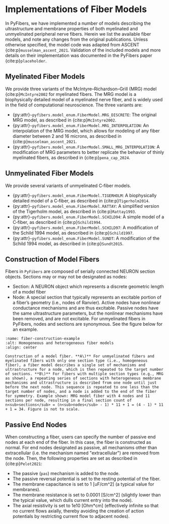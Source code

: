 # Implementations of Fiber Models

In PyFibers, we have implemented a number of models describing the ultrastructure and membrane properties of both myelinated and unmyelinated peripheral nerve fibers. Herein we list the available fiber models, and note any changes from the original publications. Unless otherwise specified, the model code was adapted from ASCENT {cite:p}`musselman_ascent_2021`. Validation of the included models and more details on their implementation was documented in the PyFibers paper {cite:p}`placeholder`.

## Myelinated Fiber Models

We provide three variants of the McIntyre–Richardson–Grill (MRG) model {cite:p}`McIntyre2002` for myelinated fibers. The MRG model is a biophysically detailed model of a myelinated nerve fiber, and is widely used in the field of computational neuroscience. The three variants are:
- {py:attr}`~pyfibers.model_enum.FiberModel.MRG_DISCRETE`: The original MRG model, as described in {cite:p}`McIntyre2002`.
- {py:attr}`~pyfibers.model_enum.FiberModel.MRG_INTERPOLATION`: An interpolation of the MRG model, which allows for modeling of any fiber diameter between 2 and 16 microns, as described in {cite:p}`musselman_ascent_2021`.
- {py:attr}`~pyfibers.model_enum.FiberModel.SMALL_MRG_INTERPOLATION`: A modification of MRG parameters to better replicate the behavior of thinly myelinated fibers, as described in {cite:p}`pena_cap_2024`.

## Unmyelinated Fiber Models

We provide several variants of unmyelinated C‑fiber models.
- {py:attr}`~pyfibers.model_enum.FiberModel.TIGERHOLM`: A biophysically detailed model of a C‑fiber, as described in {cite:p}`Tigerholm2014`.
- {py:attr}`~pyfibers.model_enum.FiberModel.RATTAY`: A simplified version of the Tigerholm model, as described in {cite:p}`Rattay1993`.
- {py:attr}`~pyfibers.model_enum.FiberModel.SCHILD94`: A simple model of a C‑fiber, as described in {cite:p}`Schild1994`.
- {py:attr}`~pyfibers.model_enum.FiberModel.SCHILD97`: A modification of the Schild 1994 model, as described in {cite:p}`Schild1997`.
- {py:attr}`~pyfibers.model_enum.FiberModel.SUNDT`: A modification of the Schild 1994 model, as described in {cite:p}`Sundt2015`.

## Construction of Model Fibers

Fibers in `PyFibers` are composed of serially connected NEURON section objects. Sections may or may not be designated as nodes:
- Section: A NEURON object which represents a discrete geometric length of a model fiber
- Node: A special section that typically represents an excitable portion of a fiber’s geometry (i.e., nodes of Ranvier). Active nodes have nonlinear conductance mechanisms and are thus excitable. Passive nodes have the same ultrastructure parameters, but the nonlinear mechanisms have been removed, and are not excitable. For unmyelinated fibers in PyFibers, nodes and sections are synonymous. See the figure below for an example.

```{figure} images/fiber_construction.png
:name: fiber-construction-example
:alt: Homogeneous and heterogeneous fiber models
:align: center

Construction of a model fiber. **A\)** For unmyelinated fibers and myelinated fibers with only one section type (i.e., homogeneous fiber), a fiber model describes a single set of mechanisms and ultrastructure for a node, which is then repeated to the target number of sections. **B\)** For fibers with multiple section types (e.g., MRG as shown), a repeating series of sections with heterogeneous membrane mechanisms and ultrastructure is described from one node until just before the next node. This sequence is repeated to one less than the target number of nodes, and a node is added to the end of the fiber for symmetry. Example shown: MRG model fiber with 4 nodes and 11 sections per node, resulting in a final section count of n<sub>sections</sub> = (n<sub>nodes</sub> - 1) * 11 + 1 = (4 - 1) * 11 + 1 = 34. Figure is not to scale.
```

## Passive End Nodes

When constructing a fiber, users can specify the number of passive end nodes at each end of the fiber. In this case, the fiber is constructed as normal. For end nodes designated as passive, all mechanisms other than extracellular (i.e. the mechanism named "extracellular") are removed from the node. Then, the following properties are set as described in {cite:p}`Pelot2021`:
- The passive (``pas``) mechanism is added to the node.
- The passive reversal potential is set to the resting potential of the fiber.
- The membrane capacitance is set to 1 [uF/cm^2] (a typical value for membranes).
- The membrane resistance is set to 0.0001 [S/cm^2] (slightly lower than the typical value, which dulls current entry into the node).
- The axial resistivity is set to 1e10 [Ohm*cm] (effectively infinite so that no current flows axially, thereby avoiding the creation of action potentials by restricting current flow to adjacent nodes).
